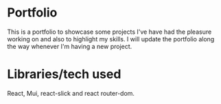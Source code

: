 # Portfolio

This is a portfolio to showcase some projects I've have had the pleasure working on and also to highlight my skills.
I will update the portfolio along the way whenever I'm having a new project.



# Libraries/tech used
React, Mui, react-slick and react router-dom.